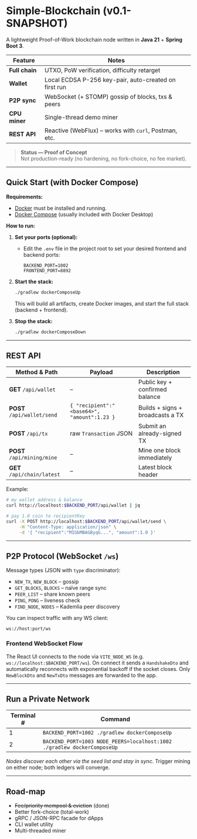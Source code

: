 # Simple-Blockchain (v0.1-SNAPSHOT)

A lightweight Proof-of-Work blockchain node written in **Java 21** + **Spring Boot 3**.

| Feature | Notes |
|---------|-------|
| **Full chain** | UTXO, PoW verification, difficulty retarget |
| **Wallet** | Local ECDSA P-256 key-pair, auto-created on first run |
| **P2P sync** | WebSocket (+ STOMP) gossip of blocks, txs & peers |
| **CPU miner** | Single-thread demo miner |
| **REST API** | Reactive (WebFlux) – works with `curl`, Postman, etc. |

> **Status — Proof of Concept**  
> Not production-ready (no hardening, no fork-choice, no fee market).

---

## Quick Start (with Docker Compose)

**Requirements:**
- [Docker](https://docs.docker.com/get-docker/) must be installed and running.
- [Docker Compose](https://docs.docker.com/compose/) (usually included with Docker Desktop)

**How to run:**

1. **Set your ports (optional):**
   - Edit the `.env` file in the project root to set your desired frontend and backend ports:
     ```env
     BACKEND_PORT=1002
     FRONTEND_PORT=8892
     ```
2. **Start the stack:**
   ```bash
   ./gradlew dockerComposeUp
   ```
   This will build all artifacts, create Docker images, and start the full stack (backend + frontend).

3. **Stop the stack:**
   ```bash
   ./gradlew dockerComposeDown
   ```

---

## REST API

| Method & Path | Payload | Description |
|---------------|---------|-------------|
| **GET** `/api/wallet` | – | Public key + confirmed balance |
| **POST** `/api/wallet/send` | `{ "recipient":"<base64>", "amount":1.23 }` | Builds + signs + broadcasts a TX |
| **POST** `/api/tx` | raw `Transaction` JSON | Submit an already-signed TX |
| **POST** `/api/mining/mine` | – | Mine one block immediately |
| **GET** `/api/chain/latest` | – | Latest block header |

Example:

```bash
# my wallet address & balance
curl http://localhost:$BACKEND_PORT/api/wallet | jq

# pay 1.0 coin to recipientKey
curl -X POST http://localhost:$BACKEND_PORT/api/wallet/send \
     -H "Content-Type: application/json" \
     -d '{ "recipient":"MIGbMBAGByqG...", "amount":1.0 }'
```

---

## P2P Protocol (WebSocket `/ws`)

Message types (JSON with `type` discriminator):

* `NEW_TX`, `NEW_BLOCK`        – gossip
* `GET_BLOCKS`, `BLOCKS`       – naïve range sync
* `PEER_LIST`                  – share known peers
* `PING`, `PONG`               – liveness check
* `FIND_NODE`, `NODES`         – Kademlia peer discovery

You can inspect traffic with any WS client:

```
ws://host:port/ws
```

### Frontend WebSocket Flow

The React UI connects to the node via `VITE_NODE_WS` (e.g. `ws://localhost:$BACKEND_PORT/ws`).
On connect it sends a `HandshakeDto` and automatically reconnects with
exponential backoff if the socket closes. Only `NewBlockDto` and `NewTxDto`
messages are forwarded to the app.


---

## Run a Private Network

| Terminal # | Command |
|------------|---------|
| 1 | `BACKEND_PORT=1002 ./gradlew dockerComposeUp` |
| 2 | `BACKEND_PORT=1003 NODE_PEERS=localhost:1002 ./gradlew dockerComposeUp` |

*Nodes discover each other via the seed list and stay in sync.*
Trigger mining on either node; both ledgers will converge.

---

## Road-map

* ~~Fee/priority mempool & eviction~~ (done)
* Better fork-choice (total-work)  
* gRPC / JSON-RPC facade for dApps  
* CLI wallet utility  
* Multi-threaded miner

